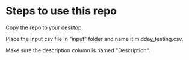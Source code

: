 # Steps to use this repo

Copy the repo to your desktop.

Place the input csv file in "input" folder and name it midday_testing.csv.

Make sure the description column is named "Description".

